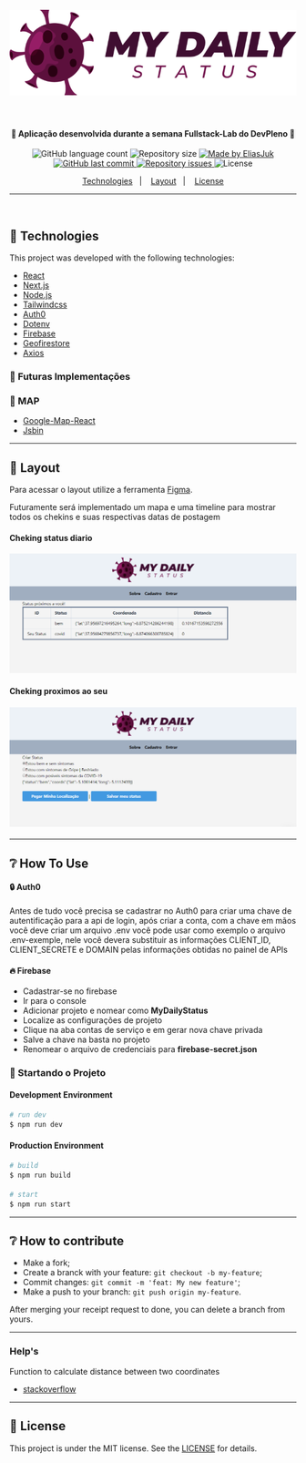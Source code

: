 <h4 align="center">
    <img alt="MyDailyStatus" title="#MyDailyStatus" src="readme/MDS-Logo-2.png"/>
</h4>
<p>&nbsp;</p>

<h4 align="center"> 
  🚀 Aplicação desenvolvida durante a semana Fullstack-Lab do DevPleno 🚀
</h4>

<p align="center">
  <img alt="GitHub language count" src="https://img.shields.io/github/languages/count/EliasJuk/MyDailyStatus">	
  <img alt="Repository size" src="https://img.shields.io/github/repo-size/EliasJuk/MyDailyStatus">
	
  <a href="https://www.linkedin.com/in/eliaspjuk/">
    <img alt="Made by EliasJuk" src="https://img.shields.io/badge/made%20by-EliasJuk-%2304D361">
  </a>
  
  <a href="https://github.com/EliasJuk/MyDailyStatus/commits/master">
    <img alt="GitHub last commit" src="https://img.shields.io/github/last-commit/EliasJuk/MyDailyStatus">
  </a>
  
  <a href="https://github.com/EliasJuk/MyDailyStatus/issues">
    <img alt="Repository issues" src="https://img.shields.io/github/issues/EliasJuk/MyDailyStatus">
  </a>
  
  <img alt="License" src="https://img.shields.io/badge/license-MIT-brightgreen"> 
<p>

<p align="center">
  <a href="#rocket-Technologies">Technologies</a>&nbsp;&nbsp;&nbsp;|&nbsp;&nbsp;&nbsp;
  <a href="#-layout">Layout</a>&nbsp;&nbsp;&nbsp;|&nbsp;&nbsp;&nbsp;
  <a href="#memo-license">License</a>
</p>

---

<p>&nbsp;</p>

## :rocket: Technologies

This project was developed with the following technologies:


- [React](https://reactjs.org)
- [Next.js](https://nextjs.org/)
- [Node.js](https://nodejs.org/en/)
- [Tailwindcss](https://tailwindcss.com/)
- [Auth0](https://auth0.com/)
- [Dotenv](https://www.npmjs.com/package/dotenv)
- [Firebase](https://firebase.google.com/)
- [Geofirestore](https://github.com/geofirestore/geofirestore-js/)
- [Axios](https://github.com/axios/axios)

### 💫 Futuras Implementações 

### 📍 MAP 

- [Google-Map-React](https://github.com/google-map-react/google-map-react)
- [Jsbin](https://jsbin.com/ruwogapuke/1/edit?js,output)


---

## 🔖 Layout

Para acessar o layout utilize a ferramenta [Figma](https://www.figma.com/file/1rKLCBdbCGTE3mJFBc2VsJ/MyDailyStatus).


<p>Futuramente será implementado um mapa e uma timeline para mostrar todos os chekins e suas respectivas datas de postagem</p>

#### Cheking status diario

<h4 align="center">
    <img alt="MyDailyStatus" title="#MyDailyStatus" src="readme/001.png"/>
</h4>

#### Cheking proximos ao seu

<h4 align="center">
    <img alt="MyDailyStatus" title="#MyDailyStatus" src="readme/002.png"/>
</h4>


---


## ❔ How To Use

#### 🔒 Auth0
<p>Antes de tudo você precisa se cadastrar no Auth0 para criar uma chave de autentificação para a api de login, após criar a conta, com a chave em mãos você deve criar um arquivo .env você pode usar como exemplo o arquivo .env-exemple, nele você devera substituir as informações CLIENT_ID, CLIENT_SECRETE e DOMAIN pelas informações obtidas no painel de APIs</p> 

#### 🔥 Firebase
- Cadastrar-se no firebase
- Ir para o console
- Adicionar projeto e nomear como **MyDailyStatus**
- Localize as configurações de projeto
- Clique na aba contas de serviço e em gerar nova chave privada
- Salve a chave na basta no projeto
- Renomear o arquivo de credenciais para **firebase-secret.json**

### 💫 Startando o Projeto

#### Development Environment
```bash
# run dev
$ npm run dev
```


#### Production Environment
```bash
# build
$ npm run build

# start
$ npm run start
```

---


## ❔ How to contribute

- Make a fork;
- Create a branck with your feature: `git checkout -b my-feature`;
- Commit changes: `git commit -m 'feat: My new feature'`;
- Make a push to your branch: `git push origin my-feature`.

After merging your receipt request to done, you can delete a branch from yours.

---

### Help's

<p>Function to calculate distance between two coordinates</p>

- [stackoverflow](https://stackoverflow.com/questions/18883601/function-to-calculate-distance-between-two-coordinates)

---

## :memo: License

This project is under the MIT license. See the [LICENSE](LICENSE.md) for details.
